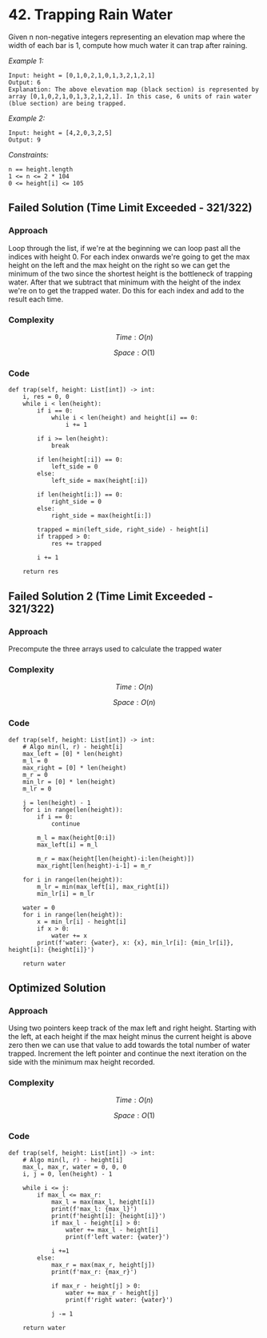 # 42. Trapping Rain Water
Given n non-negative integers representing an elevation map where the width of each bar is 1, compute how much water it can trap after raining.

*Example 1:*

```
Input: height = [0,1,0,2,1,0,1,3,2,1,2,1]
Output: 6
Explanation: The above elevation map (black section) is represented by array [0,1,0,2,1,0,1,3,2,1,2,1]. In this case, 6 units of rain water (blue section) are being trapped.
```

*Example 2:*

```
Input: height = [4,2,0,3,2,5]
Output: 9
```

*Constraints:*

```
n == height.length
1 <= n <= 2 * 104
0 <= height[i] <= 105
```

## Failed Solution (Time Limit Exceeded - 321/322)

### Approach
Loop through the list, if we're at the beginning we can loop past all the indices with height 0. For each index onwards we're going to get the max height on the left and the max height on the right so we can get the minimum of the two since the shortest height is the bottleneck of trapping water. After that we subtract that minimum with the height of the index we're on to get the trapped water. Do this for each index and add to the result each time.

### Complexity
$$Time: O(n)$$

$$Space: O(1)$$

### Code
```
def trap(self, height: List[int]) -> int:
    i, res = 0, 0
    while i < len(height):
        if i == 0:
            while i < len(height) and height[i] == 0:
                i += 1

        if i >= len(height):
            break

        if len(height[:i]) == 0:
            left_side = 0
        else:
            left_side = max(height[:i])

        if len(height[i:]) == 0:
            right_side = 0
        else:
            right_side = max(height[i:])

        trapped = min(left_side, right_side) - height[i]
        if trapped > 0:
            res += trapped

        i += 1

    return res
```

## Failed Solution 2 (Time Limit Exceeded - 321/322)

### Approach
Precompute the three arrays used to calculate the trapped water

### Complexity
$$Time: O(n)$$

$$Space: O(n)$$

### Code
```
def trap(self, height: List[int]) -> int:
    # Algo min(l, r) - height[i]
    max_left = [0] * len(height)
    m_l = 0
    max_right = [0] * len(height)
    m_r = 0
    min_lr = [0] * len(height)
    m_lr = 0

    j = len(height) - 1
    for i in range(len(height)):
        if i == 0:
            continue

        m_l = max(height[0:i])
        max_left[i] = m_l

        m_r = max(height[len(height)-i:len(height)])
        max_right[len(height)-i-1] = m_r

    for i in range(len(height)):
        m_lr = min(max_left[i], max_right[i])
        min_lr[i] = m_lr

    water = 0
    for i in range(len(height)):
        x = min_lr[i] - height[i]
        if x > 0:
            water += x
        print(f'water: {water}, x: {x}, min_lr[i]: {min_lr[i]}, height[i]: {height[i]}')

    return water
```

## Optimized Solution

### Approach
Using two pointers keep track of the max left and right height. Starting with the left, at each height if the max height minus the current height is above zero then we can use that value to add towards the total number of water trapped. Increment the left pointer and continue the next iteration on the side with the minimum max height recorded.

### Complexity
$$Time: O(n)$$

$$Space: O(1)$$

### Code
```
def trap(self, height: List[int]) -> int:
    # Algo min(l, r) - height[i]
    max_l, max_r, water = 0, 0, 0
    i, j = 0, len(height) - 1

    while i <= j:
        if max_l <= max_r:
            max_l = max(max_l, height[i])   
            print(f'max_l: {max_l}')
            print(f'height[i]: {height[i]}')
            if max_l - height[i] > 0:
                water += max_l - height[i]
                print(f'left water: {water}')
            
            i +=1
        else:
            max_r = max(max_r, height[j])
            print(f'max_r: {max_r}')

            if max_r - height[j] > 0:
                water += max_r - height[j]
                print(f'right water: {water}')

            j -= 1
    
    return water
```